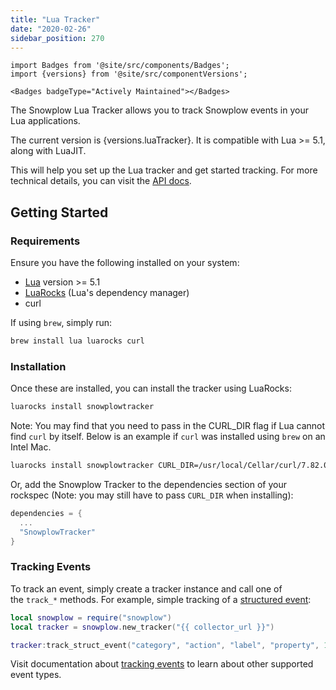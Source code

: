 ```yaml
---
title: "Lua Tracker"
date: "2020-02-26"
sidebar_position: 270
---
```


```mdx-code-block
import Badges from '@site/src/components/Badges';
import {versions} from '@site/src/componentVersions';

<Badges badgeType="Actively Maintained"></Badges>
```

The Snowplow Lua Tracker allows you to track Snowplow events in your Lua applications.

<p>The current version is {versions.luaTracker}. It is compatible with Lua >= 5.1, along with LuaJIT.</p>

This will help you set up the Lua tracker and get started tracking. For more technical details, you can visit the [API docs](https://snowplow.github.io/snowplow-lua-tracker/).

## Getting Started

### Requirements

Ensure you have the following installed on your system:

- [Lua](https://www.lua.org/) version >= 5.1
- [LuaRocks](https://luarocks.org/) (Lua's dependency manager)
- curl

If using `brew`, simply run:

```bash
brew install lua luarocks curl
```

### Installation

Once these are installed, you can install the tracker using LuaRocks:

```bash
luarocks install snowplowtracker
```

Note: You may find that you need to pass in the CURL_DIR flag if Lua cannot find `curl` by itself. Below is an example if `curl` was installed using `brew` on an Intel Mac.

```bash
luarocks install snowplowtracker CURL_DIR=/usr/local/Cellar/curl/7.82.0/
```

Or, add the Snowplow Tracker to the dependencies section of your rockspec (Note: you may still have to pass `CURL_DIR` when installing):

```gradle
dependencies = {
  ...
  "SnowplowTracker"
}
```

### Tracking Events

To track an event, simply create a tracker instance and call one of the `track_*` methods. For example, simple tracking of a [structured event](/docs/fundamentals/events/index.md#structured-events):

```lua
local snowplow = require("snowplow")
local tracker = snowplow.new_tracker("{{ collector_url }}")

tracker:track_struct_event("category", "action", "label", "property", 10)
```

Visit documentation about [tracking events](/docs/sources/trackers/lua-tracker/tracking-specific-events/index.md) to learn about other supported event types.
